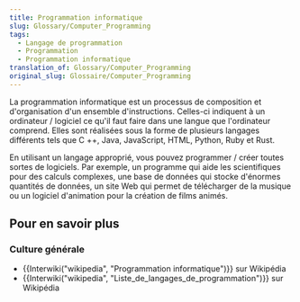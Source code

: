 ```yaml
---
title: Programmation informatique
slug: Glossary/Computer_Programming
tags:
  - Langage de programmation
  - Programmation
  - Programmation informatique
translation_of: Glossary/Computer_Programming
original_slug: Glossaire/Computer_Programming
---
```

La programmation informatique est un processus de composition et d'organisation d'un ensemble d'instructions. Celles-ci indiquent à un ordinateur / logiciel ce qu'il faut faire dans une langue que l'ordinateur comprend. Elles sont réalisées sous la forme de plusieurs langages différents tels que C ++, Java, JavaScript, HTML, Python, Ruby et Rust.

En utilisant un langage approprié, vous pouvez programmer / créer toutes sortes de logiciels. Par exemple, un programme qui aide les scientifiques pour des calculs complexes, une base de données qui stocke d'énormes quantités de données, un site Web qui permet de télécharger de la musique ou un logiciel d'animation pour la création de films animés.

## Pour en savoir plus

### Culture générale

- {{Interwiki("wikipedia", "Programmation informatique")}} sur Wikipédia
- {{Interwiki("wikipedia", "Liste_de_langages_de_programmation")}} sur Wikipédia
